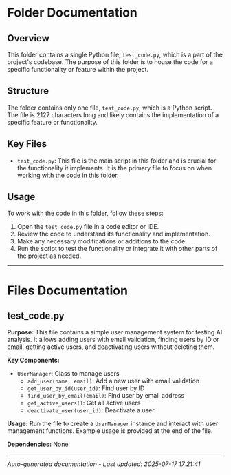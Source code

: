 # Folder Documentation

## Overview
This folder contains a single Python file, `test_code.py`, which is a part of the project's codebase. The purpose of this folder is to house the code for a specific functionality or feature within the project.

## Structure
The folder contains only one file, `test_code.py`, which is a Python script. The file is 2127 characters long and likely contains the implementation of a specific feature or functionality.

## Key Files
- `test_code.py`: This file is the main script in this folder and is crucial for the functionality it implements. It is the primary file to focus on when working with the code in this folder.

## Usage
To work with the code in this folder, follow these steps:
1. Open the `test_code.py` file in a code editor or IDE.
2. Review the code to understand its functionality and implementation.
3. Make any necessary modifications or additions to the code.
4. Run the script to test the functionality or integrate it with other parts of the project as needed.

---

# Files Documentation

## test_code.py

**Purpose:** This file contains a simple user management system for testing AI analysis. It allows adding users with email validation, finding users by ID or email, getting active users, and deactivating users without deleting them.

**Key Components:**
- `UserManager`: Class to manage users
  - `add_user(name, email)`: Add a new user with email validation
  - `get_user_by_id(user_id)`: Find user by ID
  - `find_user_by_email(email)`: Find user by email address
  - `get_active_users()`: Get all active users
  - `deactivate_user(user_id)`: Deactivate a user

**Usage:** Run the file to create a `UserManager` instance and interact with user management functions. Example usage is provided at the end of the file.

**Dependencies:** None

---
*Auto-generated documentation - Last updated: 2025-07-17 17:21:41*
